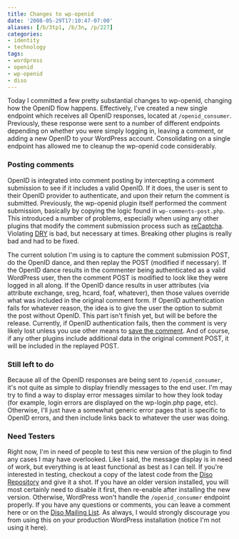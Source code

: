 ```yaml
---
title: Changes to wp-openid
date: '2008-05-29T17:10:47-07:00'
aliases: [/b/3tp1, /b/3n, /p/227]
categories:
- identity
- technology
tags:
- wordpress
- openid
- wp-openid
- diso
---
```

Today I committed a few pretty substantial changes to wp-openid, changing how the OpenID flow happens.  Effectively,
I've created a new single endpoint which receives all OpenID responses, located at `/openid_consumer`.  Previously,
these response were sent to a number of different endpoints depending on whether you were simply logging in, leaving a
comment, or adding a new OpenID to your WordPress account.  Consolidating on a single endpoint has allowed me to cleanup
the wp-openid code considerably.

### Posting comments ###

OpenID is integrated into comment posting by intercepting a comment submission to see if it includes a valid OpenID.  If
it does, the user is sent to their OpenID provider to authenticate, and upon their return the comment is submitted.
Previously, the wp-openid plugin itself performed the comment submission, basically by copying the logic found in
`wp-comments-post.php`.  This introduced a number of problems, especially when using any other plugins that modify the
comment submission process such as [reCaptcha][].  Violating [DRY][] is bad, but necessary at times.  Breaking other
plugins is really bad and had to be fixed.

The current solution I'm using is to capture the comment submission POST, do the OpenID dance, and then replay the POST
(modified if necessary).  If the OpenID dance results in the commenter being authenticated as a valid WordPress user,
then the comment POST is modified to look like they were logged in all along.  If the OpenID dance results in user
attributes (via attribute exchange, sreg, hcard, foaf, whatever), then those values override what was included in the
original comment form.  If OpenID authentication fails for whatever reason, the idea is to give the user the option to
submit the post without OpenID.  This part isn't finish yet, but will be before the release.  Currently, if OpenID
authentication fails, then the comment is very likely lost unless you use other means to [save the comment][].  And of
course, if any other plugins include additional data in the original comment POST, it will be included in the replayed
POST.

### Still left to do ###

Because all of the OpenID responses are being sent to `/openid_consumer`, it's not quite as simple to display friendly
messages to the end user.  I'm may try to find a way to display error messages similar to how they look today (for
example, login errors are displayed on the wp-login.php page, etc).  Otherwise, I'll just have a somewhat generic error
pages that is specific to OpenID errors, and then include links back to whatever the user was doing.

### Need Testers ###

Right now, I'm in need of people to test this new version of the plugin to find any cases I may have overlooked.  Like I
said, the message display is in need of work, but everything is at least functional as best as I can tell.  If you're
interested in testing, checkout a copy of the latest code from the [Diso Repository][] and give it a shot.  If you have
an older version installed, you will most certainly need to disable it first, then re-enable after installing the new
version.  Otherwise, WordPress won't handle the `/openid_consumer` endpoint properly.  If you have any questions or
comments, you can leave a comment here or on the [Diso Mailing List][].  As always, I would strongly discourage you from
using this on your production WordPress installation (notice I'm not using it here).

[reCaptcha]: http://wordpress.org/extend/plugins/wp-recaptcha/
[DRY]: http://en.wikipedia.org/wiki/Don%27t_repeat_yourself
[save the comment]: http://wordpress.org/extend/plugins/comment-saver/
[DiSo Repository]: http://diso.googlecode.com/svn/wordpress/wp-openid/trunk/
[Diso Mailing List]: http://groups.google.com/group/diso-project
